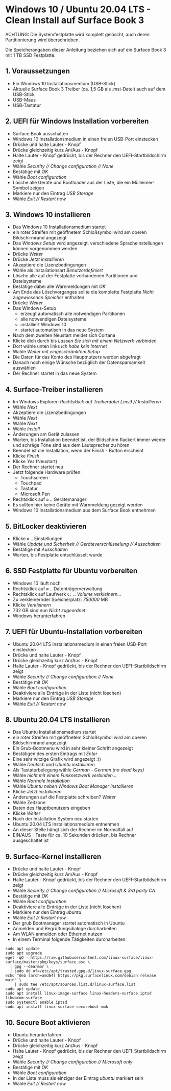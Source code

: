 # Windows 10 / Ubuntu 20.04 LTS - Clean Install auf Surface Book 3

ACHTUNG: Die Systemfestplatte wird komplett gelöscht,
auch deren Partitionierung wird überschrieben.

Die Speicherangaben dieser Anleitung beziehen sich auf ein Surface Book 3 mit 1 TB SSD Festplatte.

## 1. Voraussetzungen
* Ein Windows 10 Installationsmedium (USB-Stick)
* Aktuelle Surface Book 3 Treiber (ca. 1,5 GB als .msi-Datei) auch auf dem USB-Stick
* USB-Maus
* USB-Tastatur

## 2. UEFI für Windows Installation vorbereiten

* Surface Book ausschalten
* Windows 10 Installationsmedium in einen freien USB-Port einstecken
* Drücke und halte Lauter - Knopf
* Drücke gleichzeitig kurz An/Aus - Knopf
* Halte Lauter - Knopf gedrückt, bis der Rechner den UEFI-Startbildschirm zeigt
* Wähle _Security // Change configuration // None_
* Bestätige mit _OK_
* Wähle _Boot configuration_
* Lösche alle Geräte und Bootloader aus der Liste, die ein Mülleimer-Symbol zeigen
* Markiere nur den Eintrag _USB Storage_
* Wähle _Exit // Restart now_

## 3. Windows 10 installieren

* Das Windows 10 Installationsmedium startet
* ein roter Streifen mit geöffnetem Schloßsymbol wird am oberen Bildschirmrand angezeigt
* Das _Windows Setup_ wird angezeigt, verschiedene Spracheinstellungen können vorgenommen werden
* Drücke _Weiter_
* Drücke _Jetzt installieren_
* Akzeptiere die Lizenzbedingungen
* Wähle als Installationsart _Benutzerdefiniert_
* Lösche alle auf der Festplatte vorhandenen Partitionen und Dateisysteme
* Bestätige dabei alle Warnmeldungen mit _OK_
* Am Ende des Löschvorganges sollte die komplette Festplatte _Nicht zugewiesenen Speicher_ enthalten
* Drücke _Weiter_
* Das Windows-Setup
  * erzeugt automatisch alle notwendigen Partitionen
  * alle notwendigen Dateisysteme
  * installiert Windows 10
  * startet automatisch in das neue System
* Nach dem zweiten Neustart meldet sich Cortana
* Klicke dich durch bis _Lassen Sie sich mit einem Netzwerk verbinden_
* Dort wähle unten links _Ich habe kein Internet_
* Wahle _Weiter mit eingeschränktem Setup_
* Die Daten für das Konto des Hauptnutzers werden abgefragt
* Danach noch einige Wünsche bezüglich der Datensparsamkeit auswählen
* Der Rechner startet in das neue System

## 4. Surface-Treiber installieren
* Im Windows Explorer: _Rechtsklick auf Treiberdatei (.msi) // Installieren_
* Wähle _Next_
* Akzeptiere die Lizenzbedingungen
* Wähle _Next_
* Wähle _Next_
* Wähle _Install_
* Änderungen am Gerät zulassen
* Warten, bis Installation beendet ist, der Bildschirm flackert immer wieder und schräge Töne sind aus dem Lautsprecher zu hören
* Beendet ist die Installation, wenn der _Finish_ - Button erscheint
* Klicke _Finish_
* Klicke _Yes_ (Neustart)
* Der Rechner startet neu
* Jetzt folgende Hardware prüfen:
  * Touchscreen
  * Touchpad
  * Tastatur
  * Microsoft Pen
* Rechtsklick auf `⊞` .. Gerätemanager
* Es sollten hier keine Geräte mit Warnmeldung gezeigt werden
* Windows 10 Installationsmedium aus dem Surface Book entnehmen

## 5. BitLocker deaktivieren
* Klicke `⊞` .. Einstellungen
* Wähle _Update und Sicherheit // Geräteverschlüsselung // Ausschalten_
* Bestätige mit _Ausschalten_
* Warten, bis Festplatte entschlüsselt wurde

## 6. SSD Festplatte für Ubuntu vorbereiten
* Windows 10 läuft noch
* Rechtsklick auf `⊞` .. Datenträgerverwaltung
* Rechtsklick auf Laufwerk `C:` .. _Volume verkleinern..._
* Zu verkleinernder Speicherplatz: _750000_ MB
* Klicke _Verkleinern_
* 732 GB sind nun _Nicht zugeordnet_
* Windows herunterfahren

## 7. UEFI für Ubuntu-Installation vorbereiten
* Ubuntu 20.04 LTS Installationsmedium in einen freien USB-Port einstecken
* Drücke und halte Lauter - Knopf
* Drücke gleichzeitig kurz An/Aus - Knopf
* Halte Lauter - Knopf gedrückt, bis der Rechner den UEFI-Startbildschirm zeigt
* Wähle _Security // Change configuration // None_
* Bestätige mit _OK_
* Wähle _Boot configuration_
* Deaktiviere alle Einträge in der Liste (nicht löschen)
* Markiere nur den Eintrag _USB Storage_
* Wähle _Exit // Restart now_

## 8. Ubuntu 20.04 LTS installieren
* Das Ubuntu Installationsmedium startet
* ein roter Streifen mit geöffnetem Schloßsymbol wird am oberen Bildschirmrand angezeigt
* Ein Grub-Bootmenu wird in sehr kleiner Schrift angezeigt
* Bestätigen des ersten Eintrags mit _Enter_
* Eine sehr witzige Grafik wird angezeigt :))
* Wähle _Deutsch_ und _Ubuntu installieren_
* Als Tastaturbelegung wähle _German - German (no dead keys)_
* Wähle _nicht mit einem Funknetzwerk verbinden..._
* Wähle _Normale Installation_
* Wähle _Ubuntu neben Windows Boot Manager installieren_
* Klicke _Jetzt installieren_
* Änderungen auf die Festplatte schreiben? _Weiter_
* Wähle Zeitzone
* Daten des Hauptbenutzers eingeben
* Klicke _Weiter_
* Nach der Installation System neu starten
* Ubuntu 20.04 LTS Installationsmedium entnehmen
* An dieser Stelle hängt sich der Rechner im Normalfall auf
* EIN/AUS - Taste für ca. 10 Sekunden drücken, bis Rechner ausgeschaltet ist

## 9. Surface-Kernel installieren
* Drücke und halte Lauter - Knopf
* Drücke gleichzeitig kurz An/Aus - Knopf
* Halte Lauter - Knopf gedrückt, bis der Rechner den UEFI-Startbildschirm zeigt
* Wähle _Security // Change configuration // Microsoft & 3rd party CA_
* Bestätige mit _OK_
* Wähle _Boot configuration_
* Deaktiviere alle Einträge in der Liste (nicht löschen)
* Markiere nur den Eintrag _ubuntu_
* Wähle _Exit // Restart now_
* Der grub Bootmanager startet automatisch in Ubuntu
* Anmelden und Begrüßungsdialoge durcharbeiten
* Am WLAN anmelden oder Ethernet nutzen
* In einem Terminal folgende Tätigkeiten durcharbeiten:
```
sudo apt update
sudo apt upgrade
wget -qO - https://raw.githubusercontent.com/linux-surface/linux-surface/master/pkg/keys/surface.asc \
  | gpg --dearmor \
  | sudo dd of=/etc/apt/trusted.gpg.d/linux-surface.gpg
echo "deb [arch=amd64] https://pkg.surfacelinux.com/debian release main" \
	| sudo tee /etc/apt/sources.list.d/linux-surface.list
sudo apt update
sudo apt install linux-image-surface linux-headers-surface iptsd libwacom-surface
sudo systemctl enable iptsd
sudo apt install linux-surface-secureboot-mok
```

## 10. Secure Boot aktivieren
* Ubuntu herunterfahren
* Drücke und halte Lauter - Knopf
* Drücke gleichzeitig kurz An/Aus - Knopf
* Halte Lauter - Knopf gedrückt, bis der Rechner den UEFI-Startbildschirm zeigt
* Wähle _Security // Change configuration // Microsoft only_
* Bestätige mit _OK_
* Wähle _Boot configuration_
* In der Liste muss als einziger der Eintrag _ubuntu_ markiert sein
* Wähle _Exit // Restart now_
